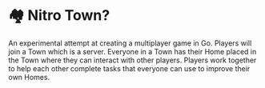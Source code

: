 # :houses: Nitro Town?
An experimental attempt at creating a multiplayer game in Go. Players will join a Town which is a server. Everyone in a Town has their Home placed in the Town where they can interact with other players. Players work together to help each other complete tasks that everyone can use to improve their own Homes.
